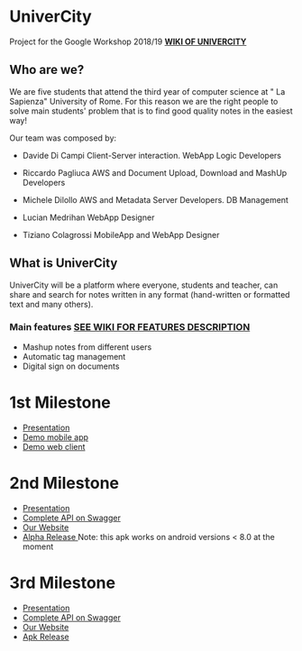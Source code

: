 # UniverCity
Project for the Google Workshop 2018/19
[__WIKI OF UNIVERCITY__](https://github.com/davidedc97/UniverCity/wiki "Wiki of UniverCity")

## Who are we?
We are five students that attend the third year of computer science at " La Sapienza" University of Rome. For this reason we are the right people to solve main students' problem that is to find good quality notes in the easiest way!

Our team was composed by:

- Davide Di Campi
  Client-Server interaction. 
  WebApp Logic Developers
  
- Riccardo Pagliuca
  AWS and Document Upload, Download and MashUp Developers
  
- Michele Dilollo
  AWS and Metadata Server Developers. DB Management
  
- Lucian Medrihan
  WebApp Designer
  
- Tiziano Colagrossi
  MobileApp and WebApp Designer

## What is UniverCity
UniverCity will be a platform where everyone, students and teacher, can share and search for notes written in any format (hand-written or formatted text and many others).

### Main features [__SEE WIKI FOR FEATURES DESCRIPTION__](https://github.com/davidedc97/UniverCity/wiki/1.-List-of-possible-features)
- Mashup notes from different users
- Automatic tag management
- Digital sign on documents

# 1st Milestone
- [Presentation](https://docs.google.com/presentation/d/13HP_5mVvMxjHJI0JxrQ7UOg4eFrssTTWkLIBHwEaEN8/edit?usp=sharing)
- [Demo mobile app](https://xd.adobe.com/view/3ec5069c-435a-4774-6cc7-0c27541f4905-48f4/?hints=off)
- [Demo web client](https://xd.adobe.com/view/50f46b61-bc7a-4047-540e-dab969d36767-26c5/?hints=off)

# 2nd Milestone
- [Presentation](https://docs.google.com/presentation/d/1O5NojuoxNorrpDU4g-oW5aVZjzzBfDbk9NBEjSOfy6Y/edit#slide=id.p)
- [Complete API on Swagger](https://app.swaggerhub.com/apis-docs/univerCity9/univerCity/1.0.0-oas3)
- [Our Website](https://univercityalpha.herokuapp.com/)
- [Alpha Release ](https://github.com/davidedc97/UniverCity/blob/master/front-end/app_client/prealpha_UniverCity.apk)
Note: this apk works on android versions < 8.0 at the moment

# 3rd Milestone
- [Presentation](https://docs.google.com/presentation/d/1KIH7NBs0F-U7kmSnGfTBSQvoiz0zD3lFDXmrnqTqSpo/edit#slide=id.p)
- [Complete API on Swagger](https://app.swaggerhub.com/apis-docs/univerCity9/univerCity/1.0.0-oas3)
- [Our Website](https://univercityalpha.herokuapp.com/)
- [Apk Release](https://github.com/davidedc97/UniverCity/blob/client_app_beta/front-end/app_client/app_mod_1_1/UniverCity.apk)

